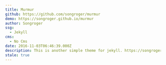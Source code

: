 ```yaml
---
title: Murmur
github: https://github.com/songroger/murmur
demo: https://songroger.github.io/murmur
author: Songroger
ssg:
  - Jekyll
cms:
  - No Cms
date: 2016-11-03T06:46:39.000Z
description: This is another simple theme for jekyll. https://songroger.win/murmur
stale: true
---
```

